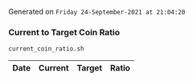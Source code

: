 Generated on `Friday 24-September-2021 at 21:04:20`

### Current to Target Coin Ratio
`current_coin_ratio.sh`

Date|Current|Target|Ratio
---|---|---|---
